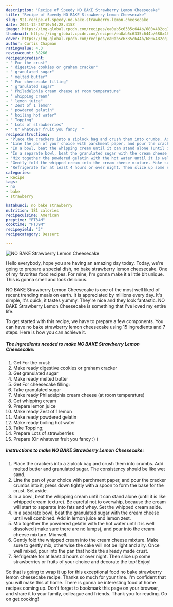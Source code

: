 ```yaml
---
description: "Recipe of Speedy NO BAKE Strawberry Lemon Cheesecake"
title: "Recipe of Speedy NO BAKE Strawberry Lemon Cheesecake"
slug: 921-recipe-of-speedy-no-bake-strawberry-lemon-cheesecake
date: 2021-12-28T10:54:28.415Z
image: https://img-global.cpcdn.com/recipes/ea0ab5c6335c644b/680x482cq70/no-bake-strawberry-lemon-cheesecake-recipe-main-photo.jpg
thumbnail: https://img-global.cpcdn.com/recipes/ea0ab5c6335c644b/680x482cq70/no-bake-strawberry-lemon-cheesecake-recipe-main-photo.jpg
cover: https://img-global.cpcdn.com/recipes/ea0ab5c6335c644b/680x482cq70/no-bake-strawberry-lemon-cheesecake-recipe-main-photo.jpg
author: Curtis Chapman
ratingvalue: 4.3
reviewcount: 38266
recipeingredient:
- " For the crust"
- " digestive cookies or graham cracker"
- " granulated sugar"
- " melted butter"
- " For cheesecake filling"
- " granulated sugar"
- " Philadelphia cream cheese at room temperature"
- " whipping cream"
- " lemon juice"
- " Zest of 1 lemon"
- " powdered gelatin"
- " boiling hot water"
- " Topping"
- " Lots of strawberries"
- " Or whatever fruit you fancy  "
recipeinstructions:
- "Place the crackers into a ziplock bag and crush them into crumbs. Add melted butter and granulated sugar. The consistency should be like wet sand."
- "Line the pan of your choice with parchment paper, and pour the cracker crumbs into it, press down tightly with a spoon to form the base for the crust. Set aside."
- "In a bowl, beat the whipping cream until it can stand alone (until it is like whipped cream texture). Be careful not to overwhip, because the cream will start to separate into fats and whey. Set the whipped cream aside."
- "In a separate bowl, beat the granulated sugar with the cream cheese until well combined. Add in lemon juice and lemon zest."
- "Mix together the powdered gelatin with the hot water until it is well dissolved (make sure there are no lumps), and pour into the cream cheese mixture. Mix well."
- "Gently fold the whipped cream into the cream cheese mixture. Make sure to gently mix, otherwise the cake will not be light and airy. Once well mixed, pour into the pan that holds the already made crust."
- "Refrigerate for at least 4 hours or over night. Then slice up some strawberries or fruits of your choice and decorate the top! Enjoy!"
categories:
- Recipe
tags:
- no
- bake
- strawberry

katakunci: no bake strawberry 
nutrition: 181 calories
recipecuisine: American
preptime: "PT34M"
cooktime: "PT39M"
recipeyield: "3"
recipecategory: Dessert

---
```



![NO BAKE Strawberry Lemon Cheesecake](https://img-global.cpcdn.com/recipes/ea0ab5c6335c644b/680x482cq70/no-bake-strawberry-lemon-cheesecake-recipe-main-photo.jpg)

Hello everybody, hope you are having an amazing day today. Today, we're going to prepare a special dish, no bake strawberry lemon cheesecake. One of my favorites food recipes. For mine, I'm gonna make it a little bit unique. This is gonna smell and look delicious.



NO BAKE Strawberry Lemon Cheesecake is one of the most well liked of recent trending meals on earth. It is appreciated by millions every day. It's simple, it's quick, it tastes yummy. They're nice and they look fantastic. NO BAKE Strawberry Lemon Cheesecake is something that I've loved my entire life.


To get started with this recipe, we have to prepare a few components. You can have no bake strawberry lemon cheesecake using 15 ingredients and 7 steps. Here is how you can achieve it.

<!--inarticleads1-->

##### The ingredients needed to make NO BAKE Strawberry Lemon Cheesecake:

1. Get  For the crust:
1. Make ready  digestive cookies or graham cracker
1. Get  granulated sugar
1. Make ready  melted butter
1. Get  For cheesecake filling:
1. Take  granulated sugar
1. Make ready  Philadelphia cream cheese (at room temperature)
1. Get  whipping cream
1. Prepare  lemon juice
1. Make ready  Zest of 1 lemon
1. Make ready  powdered gelatin
1. Make ready  boiling hot water
1. Take  Topping;
1. Prepare  Lots of strawberries
1. Prepare  (Or whatever fruit you fancy :) )




<!--inarticleads2-->

##### Instructions to make NO BAKE Strawberry Lemon Cheesecake:

1. Place the crackers into a ziplock bag and crush them into crumbs. Add melted butter and granulated sugar. The consistency should be like wet sand.
1. Line the pan of your choice with parchment paper, and pour the cracker crumbs into it, press down tightly with a spoon to form the base for the crust. Set aside.
1. In a bowl, beat the whipping cream until it can stand alone (until it is like whipped cream texture). Be careful not to overwhip, because the cream will start to separate into fats and whey. Set the whipped cream aside.
1. In a separate bowl, beat the granulated sugar with the cream cheese until well combined. Add in lemon juice and lemon zest.
1. Mix together the powdered gelatin with the hot water until it is well dissolved (make sure there are no lumps), and pour into the cream cheese mixture. Mix well.
1. Gently fold the whipped cream into the cream cheese mixture. Make sure to gently mix, otherwise the cake will not be light and airy. Once well mixed, pour into the pan that holds the already made crust.
1. Refrigerate for at least 4 hours or over night. Then slice up some strawberries or fruits of your choice and decorate the top! Enjoy!




So that is going to wrap it up for this exceptional food no bake strawberry lemon cheesecake recipe. Thanks so much for your time. I'm confident that you will make this at home. There is gonna be interesting food at home recipes coming up. Don't forget to bookmark this page on your browser, and share it to your family, colleague and friends. Thank you for reading. Go on get cooking!
